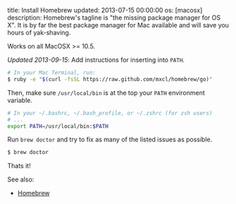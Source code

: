 title: Install Homebrew
updated: 2013-07-15 00:00:00
os: [macosx]
description: Homebrew's tagline is "the missing package manager for OS X". It is by far the best package manager for Mac available and will save you hours of yak-shaving.

Works on all MacOSX >= 10.5.

*Updated 2013-09-15*: Add instructions for inserting into `PATH`.

```bash
# In your Mac Terminal, run:
$ ruby -e "$(curl -fsSL https://raw.github.com/mxcl/homebrew/go)"
```

Then, make sure `/usr/local/bin` is at the top your `PATH` environment variable.

```bash
# In your ~/.bashrc, ~/.bash_profile, or ~/.zshrc (for zsh users)
# ...
export PATH=/usr/local/bin:$PATH
```

Run `brew doctor` and try to fix as many of the listed issues as possible.

```bash
$ brew doctor
```

Thats it!

See also:

* [Homebrew][]

[Homebrew]: http://mxcl.github.io/homebrew/